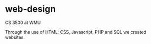 # web-design
CS 3500 at WMU

Through the use of HTML, CSS, Javascript, PHP and SQL we created websites.
